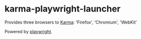 # karma-playwright-launcher

Provides three browsers to [Karma](https://karma-runner.github.io/): 'Firefox', 'Chromium', 'WebKit'

Powered by [playwright](https://github.com/microsoft/playwright).
